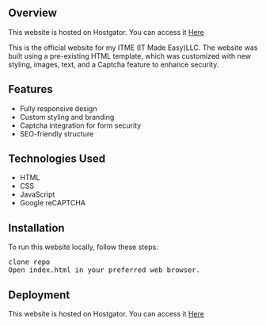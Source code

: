 <h2>Overview</h2>
<p>This website is hosted on Hostgator. You can access it <a href="https://itme573.com">Here</a></p>
<p>This is the official website for my ITME (IT Made Easy)LLC. The website was built using a pre-existing HTML template, which was customized with new styling, images, text, and a Captcha feature to enhance security.</p>

<h2>Features</h2>
<ul>
    <li>Fully responsive design</li>
    <li>Custom styling and branding</li>
    <li>Captcha integration for form security</li>
    <li>SEO-friendly structure</li>
</ul>

<h2>Technologies Used</h2>
<ul>
    <li>HTML</li>
    <li>CSS</li>
    <li>JavaScript</li>
    <li>Google reCAPTCHA</li>
</ul>

<h2>Installation</h2>
<p>To run this website locally, follow these steps:</p>
<pre>
clone repo
Open index.html in your preferred web browser.
</pre>

<h2>Deployment</h2>
<p>This website is hosted on Hostgator. You can access it <a href="https://itme573.com">Here</a></p>
